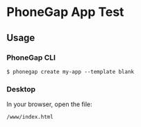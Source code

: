 # PhoneGap App Test

## Usage

### PhoneGap CLI

    $ phonegap create my-app --template blank

### Desktop

In your browser, open the file:

    /www/index.html

